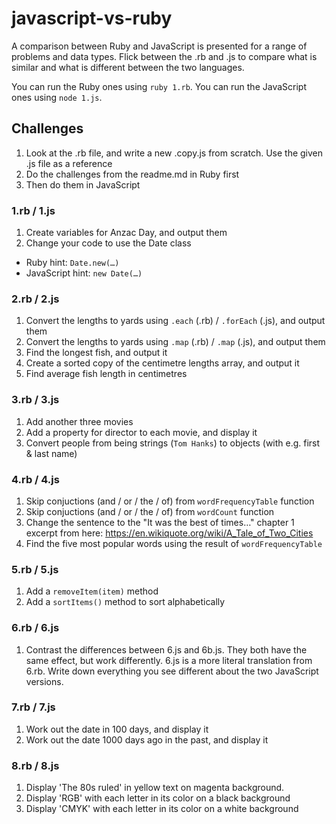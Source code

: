 # javascript-vs-ruby

A comparison between Ruby and JavaScript is presented for a range of problems and data types. Flick between the .rb and .js to compare what is similar and what is different between the two languages.

You can run the Ruby ones using `ruby 1.rb`.
You can run the JavaScript ones using `node 1.js`.

## Challenges

1. Look at the .rb file, and write a new .copy.js from scratch. Use the given .js file as a reference
2. Do the challenges from the readme.md in Ruby first
3. Then do them in JavaScript

### 1.rb / 1.js

1. Create variables for Anzac Day, and output them
2. Change your code to use the Date class
  - Ruby hint: `Date.new(…)`
  - JavaScript hint: `new Date(…)`

### 2.rb / 2.js

1. Convert the lengths to yards using `.each` (.rb) / `.forEach` (.js), and output them
2. Convert the lengths to yards using `.map` (.rb) / `.map` (.js), and output them
3. Find the longest fish, and output it
4. Create a sorted copy of the centimetre lengths array, and output it
5. Find average fish length in centimetres

### 3.rb / 3.js

1. Add another three movies
2. Add a property for director to each movie, and display it
3. Convert people from being strings (`Tom Hanks`) to objects (with e.g. first & last name)

### 4.rb / 4.js

1. Skip conjuctions (and / or / the / of) from `wordFrequencyTable` function
2. Skip conjuctions (and / or / the / of) from `wordCount` function
3. Change the sentence to the "It was the best of times…" chapter 1 excerpt from here: https://en.wikiquote.org/wiki/A_Tale_of_Two_Cities
4. Find the five most popular words using the result of `wordFrequencyTable`

### 5.rb / 5.js

1. Add a `removeItem(item)` method
2. Add a `sortItems()` method to sort alphabetically

### 6.rb / 6.js

1. Contrast the differences between 6.js and 6b.js. They both have the same effect, but work differently. 6.js is a more literal translation from 6.rb. Write down everything you see different about the two JavaScript versions.

### 7.rb / 7.js

1. Work out the date in 100 days, and display it
2. Work out the date 1000 days ago in the past, and display it

### 8.rb / 8.js

1. Display 'The 80s ruled' in yellow text on magenta background.
2. Display 'RGB' with each letter in its color on a black background
2. Display 'CMYK' with each letter in its color on a white background

